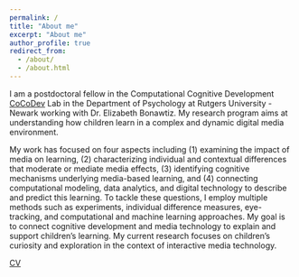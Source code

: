 ```yaml
---
permalink: /
title: "About me"
excerpt: "About me"
author_profile: true
redirect_from: 
  - /about/
  - /about.html
---
```


I am a postdoctoral fellow in the Computational Cognitive Development [CoCoDev](http://ccdlab.rutgers.edu/) Lab in the Department of Psychology at Rutgers University - Newark working with Dr. Elizabeth Bonawtiz. My research program aims at understanding how children learn in a complex and dynamic digital media environment. 

My work has focused on four aspects including (1) examining the impact of media on learning, (2) characterizing individual and contextual differences that moderate or mediate media effects, (3) identifying cognitive mechanisms underlying media-based learning, and (4) connecting computational modeling, data analytics, and digital technology to describe and predict this learning. To tackle these questions, I employ multiple methods such as experiments, individual difference measures, eye-tracking, and computational and machine learning approaches. My goal is to connect cognitive development and media technology to explain and support children’s learning. My current research focuses on children’s curiosity and exploration in the context of interactive media technology.

[CV](https://github.com/koeunchoi/koeunchoi.github.io/tree/master/files)
